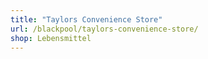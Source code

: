 ```yaml
---
title: "Taylors Convenience Store"
url: /blackpool/taylors-convenience-store/
shop: Lebensmittel
---
```

